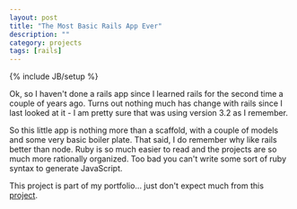 ```yaml
---
layout: post
title: "The Most Basic Rails App Ever"
description: ""
category: projects
tags: [rails]
---
```

{% include JB/setup %}

Ok, so I haven't done a rails app since I learned rails for the second time a couple of years ago. Turns out nothing much has change with rails since I last looked at it - I am pretty sure that was using version 3.2 as I remember.

So this little app is nothing more than a scaffold, with a couple of models and some very basic boiler plate. That said, I do remember why like rails better than node. Ruby is so much easier to read and the projects are so much more rationally organized. Too bad you can't write some sort of ruby syntax to generate JavaScript. 

This project is part of my portfolio... just don't expect much from this [project](https://github.com/ricmclaughlin/rails_basic_blog).